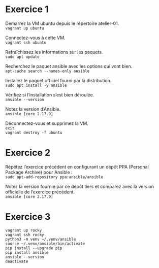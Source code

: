 # Exercice 1
Démarrez la VM ubuntu depuis le répertoire atelier-01.  
`vagrant up ubuntu`

Connectez-vous à cette VM.  
`vagrant ssh ubuntu`

Rafraîchissez les informations sur les paquets.  
`sudo apt update`

Recherchez le paquet ansible avec les options qui vont bien.  
`apt-cache search --names-only ansible`

Installez le paquet officiel fourni par la distribution.  
`sudo apt install -y ansible`

Vérifiez si l’installation s’est bien déroulée.  
`ansible --version`

Notez la version d’Ansible.  
`ansible [core 2.17.9]`

Déconnectez-vous et supprimez la VM.  
`exit`  
`vagrant destroy -f ubuntu`

# Exercice 2
Répétez l’exercice précédent en configurant un dépôt PPA (Personal Package Archive) pour Ansible :  
`sudo apt-add-repository ppa:ansible/ansible`

Notez la version fournie par ce dépôt tiers et comparez avec la version officielle de l’exercice précédent.  
`ansible [core 2.17.9]`

# Exercice 3
`vagrant up rocky`  
`vagrant ssh rocky`  
`python3 -m venv ~/.venv/ansible`  
`source ~/.venv/ansible/bin/activate`  
`pip install --upgrade pip`  
`pip install ansible`  
`ansible --version`  
`deactivate`  